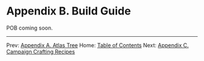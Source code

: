 # Appendix B. Build Guide

POB coming soon.

---

Prev: [Appendix A. Atlas Tree](appendix_a_atlas.md)
Home: [Table of Contents](readme.md)
Next: [Appendix C. Campaign Crafting Recipes](appendix_c_crafting.md)
